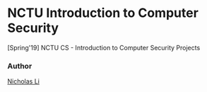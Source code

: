 # NCTU Introduction to Computer Security

[Spring'19] NCTU CS - Introduction to Computer Security Projects

### Author

[Nicholas Li](https://github.com/rti56kt)
